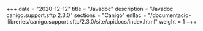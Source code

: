 +++
date        = "2020-12-12"
title       = "Javadoc"
description = "Javadoc canigo.support.sftp 2.3.0"
sections    = "Canigó"
enllac		= "/documentacio-llibreries/canigo.support.sftp/2.3.0/site/apidocs/index.html"
weight		= 1
+++
